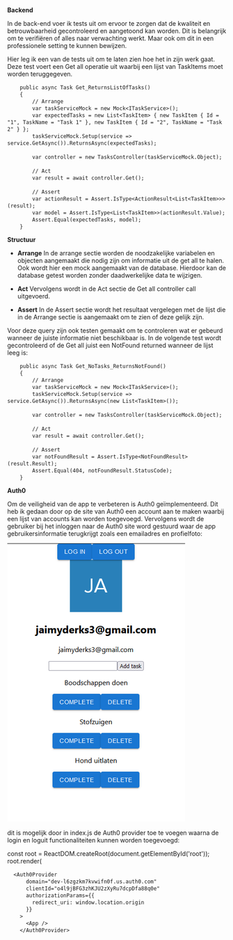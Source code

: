 **Backend**

In de back-end voer ik tests uit om ervoor te zorgen dat de kwaliteit en betrouwbaarheid gecontroleerd en aangetoond kan worden. Dit is belangrijk 
om te verifiëren of alles naar verwachting werkt. Maar ook om dit in een professionele setting te kunnen bewijzen.

Hier leg ik een van de tests uit om te laten zien hoe het in zijn werk gaat. Deze test voert een Get all operatie uit waarbij een lijst van TaskItems
moet worden teruggegeven.

        public async Task Get_ReturnsListOfTasks()
        {
            // Arrange
            var taskServiceMock = new Mock<ITaskService>();
            var expectedTasks = new List<TaskItem> { new TaskItem { Id = "1", TaskName = "Task 1" }, new TaskItem { Id = "2", TaskName = "Task 2" } };
            taskServiceMock.Setup(service => service.GetAsync()).ReturnsAsync(expectedTasks);

            var controller = new TasksController(taskServiceMock.Object);

            // Act
            var result = await controller.Get();

            // Assert
            var actionResult = Assert.IsType<ActionResult<List<TaskItem>>>(result);
            var model = Assert.IsType<List<TaskItem>>(actionResult.Value);
            Assert.Equal(expectedTasks, model);
        }

**Structuur**

- **Arrange**
In de arrange sectie worden de noodzakelijke variabelen en objecten aangemaakt
die nodig zijn om informatie uit de get all te halen. Ook wordt hier een mock aangemaakt van de database. Hierdoor kan de database getest worden
zonder daadwerkelijke data te wijzigen.

- **Act** Vervolgens wordt in de Act sectie de Get all controller call uitgevoerd. 
- **Assert** In de Assert sectie wordt het resultaat vergelegen met de lijst
die in de Arrange sectie is aangemaakt om te zien of deze gelijk zijn.

Voor deze query zijn ook testen gemaakt om te controleren wat er gebeurd wanneer de juiste informatie niet beschikbaar is. In de volgende test wordt gecontroleerd of de Get all juist een NotFound returned wanneer de lijst leeg is:

        public async Task Get_NoTasks_ReturnsNotFound()
        {
            // Arrange
            var taskServiceMock = new Mock<ITaskService>();
            taskServiceMock.Setup(service => service.GetAsync()).ReturnsAsync(new List<TaskItem>());

            var controller = new TasksController(taskServiceMock.Object);

            // Act
            var result = await controller.Get();

            // Assert
            var notFoundResult = Assert.IsType<NotFoundResult>(result.Result);
            Assert.Equal(404, notFoundResult.StatusCode);
        }

**Auth0**

Om de veiligheid van de app te verbeteren is Auth0 geïmplementeerd.
Dit heb ik gedaan door op de site van Auth0 een account aan te maken waarbij een lijst van accounts kan worden toegevoegd. Vervolgens wordt de gebruiker bij het inloggen naar de Auth0 site word gestuurd waar de app gebruikersinformatie terugkrijgt zoals een emailadres en profielfoto:

 ![Alt text](../images/Auth0front-end.png)

 dit is mogelijk door in index.js de Auth0 provider toe te voegen waarna de login en loguit functionaliteiten kunnen worden toegevoegd:

 const root = ReactDOM.createRoot(document.getElementById('root'));
root.render(
```
  <Auth0Provider
      domain="dev-l6zgzkm7kvwifn0f.us.auth0.com"
      clientId="o4l9jBFG3zhKJU2zXyRu7dcpDfa88q0e"
      authorizationParams={{
        redirect_uri: window.location.origin
      }}
    >
      <App />
    </Auth0Provider>
```
